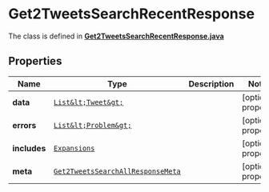 

# Get2TweetsSearchRecentResponse

The class is defined in **[Get2TweetsSearchRecentResponse.java](../../src/main/java/example/micronaut/model/Get2TweetsSearchRecentResponse.java)**

## Properties

Name | Type | Description | Notes
------------ | ------------- | ------------- | -------------
**data** | [`List&lt;Tweet&gt;`](Tweet.md) |  |  [optional property]
**errors** | [`List&lt;Problem&gt;`](Problem.md) |  |  [optional property]
**includes** | [`Expansions`](Expansions.md) |  |  [optional property]
**meta** | [`Get2TweetsSearchAllResponseMeta`](Get2TweetsSearchAllResponseMeta.md) |  |  [optional property]






